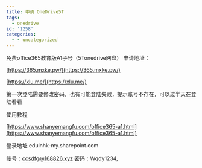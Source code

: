 ```yaml
---
title: 申请 OneDrive5T
tags:
  - onedrive
id: '1258'
categories:
  - - uncategorized
---
```


免费office365教育版A1子号（5Tonedrive网盘） 申请地址：

[https://365.mxke.pw/](https://365.mxke.pw/)

[https://xlu.me/](https://xlu.me/)

第一次登陆需要修改密码，也有可能登陆失败，提示账号不存在，可以过半天在登陆看看

使用教程

[https://www.shanyemangfu.com/office365-a1.html](https://www.shanyemangfu.com/office365-a1.html)

登录地址 eduinhk-my.sharepoint.com

账号：ccsdfg@168826.xyz 密码：Wqdy1234,